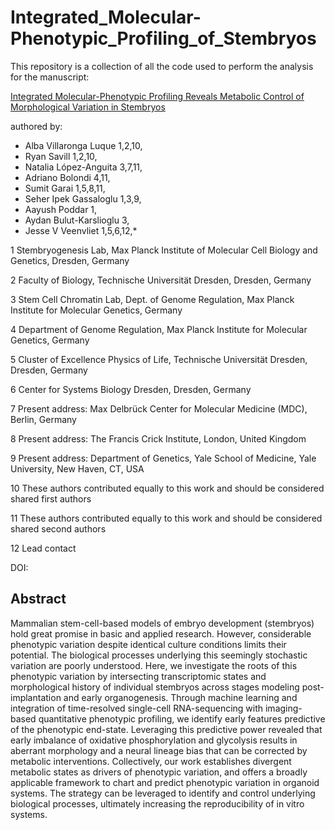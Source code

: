 # Integrated_Molecular-Phenotypic_Profiling_of_Stembryos
This repository is a collection of all the code used to perform the analysis for the manuscript: 

[Integrated Molecular-Phenotypic Profiling Reveals Metabolic Control of Morphological Variation in Stembryos](https://doi.org/10.1101/2023.12.04.569921 )

authored by:
- Alba Villaronga Luque 1,2,10, 
- Ryan Savill 1,2,10, 
- Natalia López-Anguita 3,7,11,
- Adriano Bolondi 4,11,
- Sumit Garai 1,5,8,11,
- Seher Ipek Gassaloglu 1,3,9,
- Aayush Poddar 1,
- Aydan Bulut-Karslioglu 3,
- Jesse V Veenvliet 1,5,6,12,*

1 Stembryogenesis Lab, Max Planck Institute of Molecular Cell Biology and Genetics, Dresden, Germany

2 Faculty of Biology, Technische Universität Dresden, Dresden, Germany

3 Stem Cell Chromatin Lab,  Dept.  of Genome Regulation, Max Planck Institute for Molecular Genetics, Germany

4 Department of Genome Regulation, Max Planck Institute for Molecular Genetics, Germany

5 Cluster of Excellence Physics of Life, Technische Universität Dresden, Dresden, Germany

6 Center for Systems Biology Dresden, Dresden, Germany

7 Present address: Max Delbrück Center for Molecular Medicine (MDC), Berlin, Germany

8 Present address: The Francis Crick Institute, London, United Kingdom

9 Present address: Department of Genetics, Yale School of Medicine, Yale University, New Haven, CT, USA

10 These authors contributed equally to this work and should be considered shared first authors

11 These authors contributed equally to this work and should be considered shared second authors

12 Lead contact

DOI: 

## Abstract

Mammalian stem-cell-based models of embryo development (stembryos) hold great promise in basic and applied research. However, considerable phenotypic variation despite identical culture conditions limits their potential. The biological processes underlying this seemingly stochastic variation are poorly understood. Here, we investigate the roots of this phenotypic variation by intersecting transcriptomic states and morphological history of individual stembryos across stages modeling post-implantation and early organogenesis. Through machine learning and integration of time-resolved single-cell RNA-sequencing with imaging-based quantitative phenotypic profiling, we identify early features predictive of the phenotypic end-state. Leveraging this predictive power revealed that early imbalance of oxidative phosphorylation and glycolysis results in aberrant morphology and a neural lineage bias that can be corrected by metabolic interventions. Collectively, our work establishes divergent metabolic states as drivers of phenotypic variation, and offers a broadly applicable framework to chart and predict phenotypic variation in organoid systems. The strategy can be leveraged to identify and control underlying biological processes, ultimately increasing the reproducibility of in vitro systems.
